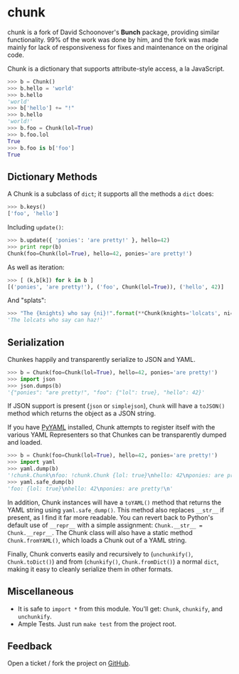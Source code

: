 chunk
==========

chunk is a fork of David Schoonover's **Bunch** package, providing similar functionality. 99% of the work was done by him, and the fork was made mainly for lack of responsiveness for fixes and maintenance on the original code.

Chunk is a dictionary that supports attribute-style access, a la JavaScript.

````py
>>> b = Chunk()
>>> b.hello = 'world'
>>> b.hello
'world'
>>> b['hello'] += "!"
>>> b.hello
'world!'
>>> b.foo = Chunk(lol=True)
>>> b.foo.lol
True
>>> b.foo is b['foo']
True
````


Dictionary Methods
------------------

A Chunk is a subclass of ``dict``; it supports all the methods a ``dict`` does:

````py
>>> b.keys()
['foo', 'hello']
````

Including ``update()``:

````py
>>> b.update({ 'ponies': 'are pretty!' }, hello=42)
>>> print repr(b)
Chunk(foo=Chunk(lol=True), hello=42, ponies='are pretty!')
````

As well as iteration:

````py
>>> [ (k,b[k]) for k in b ]
[('ponies', 'are pretty!'), ('foo', Chunk(lol=True)), ('hello', 42)]
````

And "splats":

````py
>>> "The {knights} who say {ni}!".format(**Chunk(knights='lolcats', ni='can haz'))
'The lolcats who say can haz!'
````


Serialization
-------------

Chunkes happily and transparently serialize to JSON and YAML.

````py
>>> b = Chunk(foo=Chunk(lol=True), hello=42, ponies='are pretty!')
>>> import json
>>> json.dumps(b)
'{"ponies": "are pretty!", "foo": {"lol": true}, "hello": 42}'
````

If JSON support is present (``json`` or ``simplejson``), ``Chunk`` will have a ``toJSON()`` method which returns the object as a JSON string.

If you have [PyYAML](http://pyyaml.org/wiki/PyYAML) installed, Chunk attempts to register itself with the various YAML Representers so that Chunkes can be transparently dumped and loaded.

````py
>>> b = Chunk(foo=Chunk(lol=True), hello=42, ponies='are pretty!')
>>> import yaml
>>> yaml.dump(b)
'!chunk.Chunk\nfoo: !chunk.Chunk {lol: true}\nhello: 42\nponies: are pretty!\n'
>>> yaml.safe_dump(b)
'foo: {lol: true}\nhello: 42\nponies: are pretty!\n'
````

In addition, Chunk instances will have a ``toYAML()`` method that returns the YAML string using ``yaml.safe_dump()``. This method also replaces ``__str__`` if present, as I find it far more readable. You can revert back to Python's default use of ``__repr__`` with a simple assignment: ``Chunk.__str__ = Chunk.__repr__``. The Chunk class will also have a static method ``Chunk.fromYAML()``, which loads a Chunk out of a YAML string.

Finally, Chunk converts easily and recursively to (``unchunkify()``, ``Chunk.toDict()``) and from (``chunkify()``, ``Chunk.fromDict()``) a normal ``dict``, making it easy to cleanly serialize them in other formats.


Miscellaneous
-------------

* It is safe to ``import *`` from this module. You'll get: ``Chunk``, ``chunkify``, and ``unchunkify``.
* Ample Tests. Just run ``make test`` from the project root.

Feedback
--------

Open a ticket / fork the project on [GitHub](http://github.com/Infinidat/chunk).

